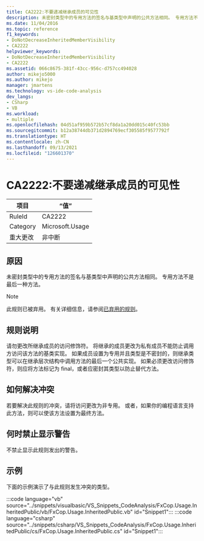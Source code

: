 ```yaml
---
title: CA2222:不要递减继承成员的可见性
description: 未密封类型中的专用方法的签名与基类型中声明的公共方法相同。 专用方法不是最后一种方法。
ms.date: 11/04/2016
ms.topic: reference
f1_keywords:
- DoNotDecreaseInheritedMemberVisibility
- CA2222
helpviewer_keywords:
- DoNotDecreaseInheritedMemberVisibility
- CA2222
ms.assetid: 066c8675-381f-43cc-956c-d757cc494028
author: mikejo5000
ms.author: mikejo
manager: jmartens
ms.technology: vs-ide-code-analysis
dev_langs:
- CSharp
- VB
ms.workload:
- multiple
ms.openlocfilehash: 04d51af959b572b57cf8da1a20dd015c40fc53bb
ms.sourcegitcommit: b12a38744db371d2894769ecf305585f9577792f
ms.translationtype: HT
ms.contentlocale: zh-CN
ms.lasthandoff: 09/13/2021
ms.locfileid: "126601370"
---
```

# <a name="ca2222-do-not-decrease-inherited-member-visibility"></a>CA2222:不要递减继承成员的可见性

|项目|“值”|
|-|-|
|RuleId|CA2222|
|Category|Microsoft.Usage|
|重大更改|非中断|

## <a name="cause"></a>原因
未密封类型中的专用方法的签名与基类型中声明的公共方法相同。 专用方法不是最后一种方法。

> [!NOTE]
> 此规则已被弃用。 有关详细信息，请参阅[已弃用的规则](fxcop-unported-deprecated-rules.md)。

## <a name="rule-description"></a>规则说明

请勿更改所继承成员的访问修饰符。 将继承的成员更改为私有成员不能防止调用方访问该方法的基类实现。 如果成员设置为专用并且类型是不密封的，则继承类型可以在继承层次结构中调用方法的最后一个公共实现。 如果必须更改访问修饰符，则应将方法标记为 final，或者应密封其类型以防止替代方法。

## <a name="how-to-fix-violations"></a>如何解决冲突

若要解决此规则的冲突，请将访问更改为非专用。 或者，如果你的编程语言支持此方法，则可以使该方法设置为最终方法。

## <a name="when-to-suppress-warnings"></a>何时禁止显示警告

不禁止显示此规则发出的警告。

## <a name="example"></a>示例

下面的示例演示了与此规则发生冲突的类型。

:::code language="vb" source="../snippets/visualbasic/VS_Snippets_CodeAnalysis/FxCop.Usage.InheritedPublic/vb/FxCop.Usage.InheritedPublic.vb" id="Snippet1":::
:::code language="csharp" source="../snippets/csharp/VS_Snippets_CodeAnalysis/FxCop.Usage.InheritedPublic/cs/FxCop.Usage.InheritedPublic.cs" id="Snippet1":::

